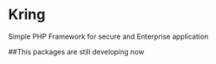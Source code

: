 # Kring
 Simple PHP Framework for secure and Enterprise application

##This packages are still developing now

